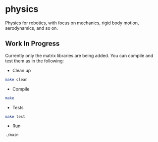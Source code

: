 # physics
Physics for robotics, with focus on mechanics, rigid body motion, aerodynamics, and so on.

## Work In Progress

Currently only the matrix libraries are being added.
You can compile and test them as in the following:

* Clean up

```sh
make clean
```

* Compile

```sh
make
```

* Tests

```sh
make test
```

* Run

```sh
./main
```